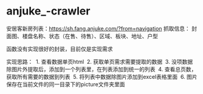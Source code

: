 # anjuke_-crawler
安居客新房列表：https://sh.fang.anjuke.com/?from=navigation
抓取信息：
封面图、楼盘名称、状态（在售、待售）、区域、板块、地址、户型

函数没有实现很好的封装，目前仅是实现需求


实现思路：
  1. 查看数据单页html
  2. 获取单页需求需要提取的数据
  3. 没项数据除图片外提取后，添加到一个列表里，在列表添加到统一的列表
  4. 查看总页数，获取所有需要的数据到列表
  5. 将列表中数据除图片添加到excel表格里面
  6. 图片保存在当前文件的同一目录下的picture文件夹里面

